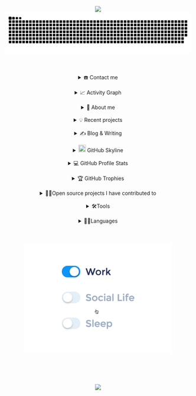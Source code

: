 <div align="center">
<img src="https://readme-typing-svg.herokuapp.com?font=Fira+Code&size=26&pause=1000&background=FFFFFF&center=true&vCenter=true&width=900&lines=%F0%9F%91%8BHello!+I'm+Rusu+Emanuel.+Nice+to+meet+you!%F0%9F%98%8E;I+am+a+second+year+computer+science+student+in+Timișoara%F0%9F%91%A8%E2%80%8D%F0%9F%8E%93;Welcome+to+my+profile!"></img>
  <a href="https://github.com/Emanuel181">
  <img  src="https://github.com/1999AZZAR/1999AZZAR/blob/main/resources/img/grid-snake.svg" alt="snake"/></a>
</div>

<br/>

<br/>

<br/>

<div align="center">

<details>
  <summary>☎️ Contact me</summary>
  
<div>
  <samp>
    <h2 align="center">😎 You can reach me by:</h2>
    <p align="center">
      <br/>
      <a href="https://www.linkedin.com/in/rusu-emanuel/" target="blank"><img align="center"
         src="https://img.shields.io/badge/linkedin-%231DA1F2.svg?style=for-the-badge&logo=linkedin&logoColor=white"
         alt="Rusu Emanuel linkedin" height="30"/></a>
      <a href="https://dev.to/emanuel181" target="blank"><img img align="center"
         src="https://img.shields.io/badge/dev.to-0A0A0A?style=for-the-badge&logo=devdotto&logoColor=white"
         alt="DEV Badge Rusu Emanuel" height="30"/></a><br><br>
         <img alt="GIF" src="https://github.com/Emanuel181/Emanuel181/blob/main/banner.PNG"/>
  </samp>
</div>
</details>
  
<br/>

<details>
  <summary>📈 Activity Graph</summary>
  <br/>
  <img alt="GIF" src="https://github.com/Emanuel181/Emanuel181/blob/main/Talk%20to%20us.gif?raw=true" />
  <h2 align="center"> My current activity </h2>
  <a href="https://github.com/ashutosh00710/github-readme-activity-graph"><img alt="Emanuel's Activity Graph" src="https://activity-graph.herokuapp.com/graph/?username=Emanuel181&bg_color=000&color=fff&line=00E676&point=fff&hide_border=true" /></a>
</details>

  <br/>
  
<details>
  <summary>🧮 About me</summary>
<div>
  <h2 align="center">🧮 About me</h2>
  <img src="https://github.com/Emanuel181/Emanuel181/blob/main/hellocoders.gif" alt="Hello Coders" width="70%"/> <br>
  <img src="https://github.com/SP-XD/SP-XD/blob/main/images/dev-working_rounded.gif?raw=true" href="https://github.com/Emanuel181" alt="CoDiNg RocKs"  width="60%"/><br> 
  
  <br/>
  <br/>
 <pre>
» 𝗜𝘁 𝗮𝗹𝗹 𝘀𝘁𝗮𝗿𝘁𝗲𝗱 𝘄𝗵𝗲𝗻 𝗜 𝗵𝗲𝗮𝗿𝗱, "𝗜𝘁 𝗶𝘀 𝘁𝗵𝗲 𝗷𝗼𝗯 𝗼𝗳 𝘁𝗵𝗲 𝗳𝘂𝘁𝘂𝗿𝗲." Everyone around me said that. So I decided to
ㅤfollow the computer science path👨‍💻. When I was in high school and ran my first "Hello World" program, 
ㅤI caught fire with coding🔥. This idea that what I write is brought to life has been with me ever since. <br> <br>
» 𝗧𝗲𝗰𝗵𝗻𝗼𝗹𝗼𝗴𝘆(𝗿𝗲)𝗺𝗼𝗱𝗲𝗹𝘀 𝘁𝗵𝗲 𝘄𝗼𝗿𝗹𝗱🌐. The advancement of technology has a significant impact on the 
ㅤquality of our lives. That is something I am fully aware of that. I believe that technology has the potential to 
ㅤenhance our lives in big or small ways. I can empower people's lives by creating helpful solutions and 
ㅤtechnologies with programming. I become an architect who shapes a new, better world. It is gratifying. 
ㅤThis is the passion that drives me🚀. <br/> <br/>
» 𝗗𝘂𝗿𝗶𝗻𝗴 𝗛𝗶𝗴𝗵𝘀𝗰𝗵𝗼𝗼𝗹🏫, I have contributed significantly to team projects. I have participated in ERASMUS+ 
ㅤprojects to broaden my horizon. I have also participated in Robotics Championships and international 
ㅤprojects and volunteered. <br> <br>
» 𝐍𝐨𝐰, 𝐚𝐬 𝐚 𝐜𝐨𝐦𝐩𝐮𝐭𝐞𝐫 𝐬𝐜𝐢𝐞𝐧𝐜𝐞 𝐬𝐭𝐮𝐝𝐞𝐧𝐭👨‍🎓, I am highly enthusiastic and eager to learn skills that can propel me 
ㅤahead. I am passionate about low-level concepts. I am constantly trying to enhance my current skills and 
ㅤdevelop new ones. I am ready to face upcoming challenges and give my utmost effort in every project I 
ㅤam part of. <br/> <br/>
» 𝗠𝘆 𝗽𝗿𝗲𝘃𝗶𝗼𝘂𝘀 𝗲𝘅𝗽𝗲𝗿𝗶𝗲𝗻𝗰𝗲🖥️ working for 𝐍𝐨𝐤𝐢𝐚 𝐓𝐢𝐦𝐢ș𝐨𝐚𝐫𝐚 and 𝗔𝗹𝗹𝗲𝗻𝗴𝗿𝗮 𝗢𝗿𝗮𝗱𝗲𝗮, a company that 
ㅤproduces ultrasonic sensors, gave me some relevant experience.<br/> <br/>

» 𝗜 𝗮𝗺 𝗽𝗿𝗼𝘂𝗱 𝗼𝗳 𝗺𝘆 𝗽𝗿𝗼𝗷𝗲𝗰𝘁𝘀 𝘂𝗽 𝘁𝗼 𝗻𝗼𝘄🖥️, such as:
ㅤ• Created a blog where I discuss various computer science topics. 
ㅤ• Personal website.
ㅤ• Simulation for a tourism application.
ㅤ• A sorting algorithm visualizer.
ㅤ• Maintaining a 𝐆𝐢𝐭𝐇𝐮𝐛 account with projects.
ㅤ• Open source project contributor

» 𝐅𝐚𝐦𝐢𝐥𝐢𝐚𝐫 𝐰𝐢𝐭𝐡🖥️: C, C++, Python, OOP, HTML, CSS

» 𝐀𝐝𝐝𝐢𝐭𝐢𝐨𝐧𝐚𝐥𝐥𝐲 𝐈'𝐦 𝐚 𝐡𝐮𝐠𝐞 𝐟𝐚𝐧 𝐨𝐟 𝐯𝐨𝐥𝐥𝐞𝐲𝐛𝐚𝐥𝐥🏐, a sport that helped me develop my 𝐜𝐨𝐦𝐦𝐮𝐧𝐢𝐜𝐚𝐭𝐢𝐨𝐧 and 
ㅤ𝐜𝐨𝐨𝐩𝐞𝐫𝐚𝐭𝐢𝐨𝐧 skills. 𝐈 𝐥𝐞𝐚𝐫𝐧𝐞𝐝 that I needed to be flexible and respect people. I found out that nothing 
ㅤincredible would be possible without a team. 

» 𝗜 𝗹𝗼𝘃𝗲 𝗰𝗼𝗻𝗻𝗲𝗰𝘁𝗶𝗻𝗴 𝘄𝗶𝘁𝗵 𝗻𝗲𝘄 𝗽𝗲𝗼𝗽𝗹𝗲😃, give me a shout here, or on <a href="https://www.linkedin.com/in/rusu-emanuel/"><img src="https://img.shields.io/badge/LinkedIn-blue?style=for-the-badge&logo=linkedin&logoColor=white" alt="LinkedIn Badge"/></a>.

» 𝐃𝐨𝐧'𝐭 𝐟𝐨𝐫𝐠𝐞𝐭 to visit my blog account😉: <a href="https://dev.to/emanuel181"><img src="https://img.shields.io/badge/dev.to-0A0A0A?style=for-the-badge&logo=devdotto&logoColor=white" alt="DEV Badge"/></a>
</pre>
 </p>
</div>
</details>

<br/>

<details>
  <summary>💡 Recent projects</summary>
<div>
<h2 align="center">👨‍🎓 Recent projects</h2>
<img alt="GIF" src="https://github.com/Emanuel181/Emanuel181/blob/main/techstack.gif?raw=true" width="360px" /> <br/><br/>
</div>
  <pre>
» 🌐 You can visit my Website: https://emanuel161.github.io/WebSite/. <br/> <br/>
» I started a new blog account where I will write about different topics in Computer Science👨‍💻
ㅤsuch as data structures, pointers, algorithms, complexity analysis, my thoughts about learning programming,
ㅤcreating a portfolio, and things I encountered during high school and university😎. You can visit it here: https://dev.to/emanuel181
<pre>
</details>

<br/>

<details> 
    <summary>✍ Blog & Writing</summary>
<div>
<h2 align="center">📚 Latest blog posts</h2>
<p>Apart from coding, I also maintain a blog. You can find my articles on <a href="https://dev.to/emanuel191">DEV.to</a>.
<img alt="GIF" src="https://github.com/Emanuel181/Emanuel181/blob/main/code.gif?raw=true" width="500" height="320" /><br/><br/><pre>

<!-- blog-post-list:start -->
## DEV Community\: Rusu Emanuel

The latest articles on DEV Community by Rusu Emanuel \(@emanuel191\).

[Read more](https://dev.to/emanuel191)
> Last updated: Friday, August 19, 2022 at 10:28:05 PM

> Showing 4 of 4 posts.

[![Binary search trees🌳](https://raw.githubusercontent.com/Emanuel181/Emanuel181/main/blog-post-list-output/DEV_Community__Rusu_Emanuel/Binary_search_trees🌳.svg)](https://dev.to/emanuel191/binary-search-trees-51e3)
[![Sieve of Eratosthenes](https://raw.githubusercontent.com/Emanuel181/Emanuel181/main/blog-post-list-output/DEV_Community__Rusu_Emanuel/Sieve_of_Eratosthenes.svg)](https://dev.to/emanuel191/sieve-of-eratosthenes-50hp)
[![Algorithms for primes number - introduction](https://raw.githubusercontent.com/Emanuel181/Emanuel181/main/blog-post-list-output/DEV_Community__Rusu_Emanuel/Algorithms_for_primes_number_-_introduction.svg)](https://dev.to/emanuel191/primality-test-introduction-439c)
[![Simple and interesting way to convert from base 10 using recursion](https://raw.githubusercontent.com/Emanuel181/Emanuel181/main/blog-post-list-output/DEV_Community__Rusu_Emanuel/Simple_and_interesting_way_to_convert_from_base_10_using_recursion.svg)](https://dev.to/emanuel191/simple-and-interesting-way-to-convert-from-base-10-using-recursion-583n)


<!-- blog-post-list:end -->


</div></pre>
</details> 

<br/>

<details>
  <summary><img height="20" width="20" src = "https://cdn4.iconfinder.com/data/icons/iconsimple-logotypes/512/github-512.png"> GitHub Skyline</summary>
<div>
<h2 align="center"><img height="45" width="45" src = "https://cdn4.iconfinder.com/data/icons/iconsimple-logotypes/512/github-512.png">GitHub Skyline</h2>
    <a align="center" href="https://skyline.github.com/emanuel181/2021" target="blank">GitHub Skyline</a>
</div>
</details>

<br/>

<details> 
  <summary>💻 GitHub Profile Stats</summary>
  <div>
    <h2 align="center"> 📊 Github stats </h2>
      <br/>
        <p align="center">
          <a href="https://github.com/Emanuel181">
          <img src="https://github-readme-stats.vercel.app/api/top-langs/?username=Emanuel181&langs_count=6&theme=nord&layout=compact&hide_border=true" alt="1999AZZAR :: Top Langs" /></a>
        </p>
        <p align="center">
          <a href="https://github.com/Emanuel181">
          <img width="49.5%" src="https://github-readme-stats.vercel.app/api?username=Emanuel181&show_icons=true&theme=nord&hide_border=true" />
          <img width="49.5%" src="https://github-readme-streak-stats.herokuapp.com/?user=Emanuel181&theme=nord&hide_border=true" />
          </a>
       </p>
       <img src="https://metrics.lecoq.io/Emanuel181?template=classic&isocalendar=1&lines=1&languages=1&notable=1&base=header%2C%20activity%2C%20community%2C%20repositories%2C%20metadata&base.indepth=false&base.hireable=false&isocalendar=false&isocalendar.duration=half-year&languages=false&languages.limit=8&languages.threshold=0%25&languages.other=false&languages.colors=github&languages.sections=most-used&languages.indepth=false&languages.analysis.timeout=15&languages.categories=markup%2C%20programming&languages.recent.categories=markup%2C%20programming&languages.recent.load=300&languages.recent.days=14&lines=false&lines.sections=base&lines.repositories.limit=4&lines.history.limit=1&notable=false&notable.from=organization&notable.repositories=false&notable.indepth=false&notable.types=commit&config.timezone=America%2FLos_Angeles"</img>
<img
  src="https://cr-skills-chart-widget.azurewebsites.net/api/api?username=emanuel181&skills=C,C%2B%2B,Python,CSS,HTML&width=820"
/>
  </div>    
</details>

<br/>

<details> 
  <summary>🏆 GitHub Trophies</summary>
  <div>
    <h2 align="center">🏆 GitHub Trophies</h2>
      <br/>
        <p align="center">
          <img src="https://github-profile-trophy.vercel.app/?username=Emanuel181&theme=onedark"</img>
        </p>
     <br>
  </div>    
</details>
<br>
<details>
  <summary>👩‍💻Open source projects I have contributed to</summary>
  <div>
    <h2 align="center">👩‍💻Open source projects I have contributed to</h2>
      <br/>
          <a href="https://github.com/Emanuel181/DSA/tree/main">
          <img src="https://github-readme-stats.vercel.app/api/pin/?username=Emanuel181&repo=DSA&theme=dracula"</img> </a>
     <br>
  </div>    
</details>

<br/>

<details>
  <summary>🛠️Tools</summary>
  <div>
    <h2 align="center">🛠️Tools</h2>
      <br/>
          <img align="center" alt="Visual Studio Code" width="40px" src="https://cdn.jsdelivr.net/gh/devicons/devicon/icons/vscode/vscode-original.svg"/>
          <img align="center" alt="GitHub" width="40px" src="https://user-images.githubusercontent.com/3369400/139448065-39a229ba-4b06-434b-bc67-616e2ed80c8f.png"/>
          <img align="center" alt="Atom" width="40px" src="https://github.com/devicons/devicon/blob/v2.15.1/icons/atom/atom-original.svg"/>
          <img align="center" alt="Atom" width="40px" src="https://github.com/devicons/devicon/blob/v2.15.1/icons/visualstudio/visualstudio-plain.svg" />
          <img align="center" alt="Atom" width="40px" src="https://github.com/devicons/devicon/blob/v2.15.1/icons/vscode/vscode-original.svg"/>
          <img align="center" alt="Atom" width="40px" src="https://github.com/devicons/devicon/blob/v2.15.1/icons/git/git-original.svg"/>
          <img align="center" alt="Atom" width="40px" src="https://github.com/devicons/devicon/blob/v2.15.1/icons/pycharm/pycharm-original.svg"/>
          <img align="center" alt="Atom" width="45px" src="https://github.com/devicons/devicon/blob/v2.15.1/icons/jetbrains/jetbrains-original.svg"/>
  </div>     
</details>

<br>

<details>
  <summary>👨‍💻Languages</summary>
  <div>
    <h2 align="center">👨‍💻Languages</h2>
      <br/>
          <img align="center" alt="Visual Studio Code" width="40px" src="https://github.com/devicons/devicon/blob/v2.15.1/icons/cplusplus/cplusplus-original.svg"/>
          <img align="center" alt="GitHub" width="40px" src="https://github.com/devicons/devicon/blob/v2.15.1/icons/c/c-original.svg"/>
          <img align="center" alt="Atom" width="40px" src="https://github.com/devicons/devicon/blob/v2.15.1/icons/python/python-original.svg"/>
          <img align="center" alt="Atom" width="40px" src="https://github.com/devicons/devicon/blob/v2.15.1/icons/css3/css3-original.svg" />
          <img align="center" alt="Atom" width="40px" src="https://github.com/devicons/devicon/blob/v2.15.1/icons/html5/html5-original.svg"/>
          <img align="center" alt="Atom" width="40px" src="https://github.com/devicons/devicon/blob/v2.15.1/icons/bootstrap/bootstrap-original.svg"/>
  </div>     
</details>
<br>

<br>

<br>
<img src="https://github.com/Emanuel181/Emanuel181/blob/main/life_balance.gif" alt="side Image" width="400" height="auto" />

</div>
<br>

<!--![](https://komarev.com/ghpvc/?username=Emanuel181&style=for-the-badge)-->
<br/> <br/>

<p align="center">
  <img src="https://capsule-render.vercel.app/api?type=waving&color=gradient&height=68&section=footer"/>
</p>
